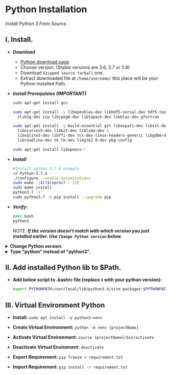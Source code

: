 # Python Installation

*Install Python 3 From Source.*

## I. Install.

- ***Download***
	- [Python download page](https://www.python.org/downloads/source/)
	- Choose version. (Stable versions are 3.6, 3.7 or 3.8)
	- Download `Gzipped source tarball` one.
	- Extract downloaded file at `/home/username/` this place will be your Python installed Path.

- ***Install Prerequistes (IMPORTANT)***
	```sh
	sudo apt-get install gcc

	sudo apt-get install -y libopenblas-dev libhdf5-serial-dev hdf5-tools libhdf5-dev \
	  zlib1g-dev zip libjpeg8-dev liblapack-dev libblas-dev gfortran

	sudo apt-get install -y build-essential git libexpat1-dev libssl-dev zlib1g-dev \
	  libncurses5-dev libbz2-dev liblzma-dev \
	  libsqlite3-dev libffi-dev tcl-dev linux-headers-generic libgdbm-dev \
	  libreadline-dev tk tk-dev libgtk2.0-dev pkg-config

	sudo apt-get install libopencv-*
	```

- ***Install***
	```sh
	#Install python 3.7.4 example
	cd Python-3.7.4
	./configure --enable-optimizations
	sudo make -j$(($(nproc) - 1))
	sudo make install
	python3.7 -V
	sudo python3.7 -m pip install --upgrade pip
	```
- ***Verify:***
	```sh
	exec bash
	python3 
	```
	NOTE: ***If the version doesn't match with which version you just installed earlier. Use `Change Python version` below.***

<details>
<summary><b>Change Python version.</b></summary>
	
- `DON'T REMOVE ANY PYTHON VERSION`. **This can cause some OS errors.**
- **Example**: If you just installed `3.7` earlier and the defauft os version was `3.10` **(3.10 -> Downgrade to 3.7): 
	```sh
	sudo update-alternatives --install /usr/bin/python3 python3 /usr/bin/python3.10 1
	sudo update-alternatives --install /usr/bin/python3 python3 /usr/local/bin/python3.7 2
	sudo update-alternatives --config python3
	2
	```
- **Verify:** `python3`
</details>

<details>
<summary><b>Type "python" instead of "python3".</b></summary>
	
- This will help you avoid confusing between **python3** and **python2**.
- Add below srcipts to bottom of the file: `gedit ~/.bashrc`
	```sh
	alias python=python3
	alias pip=pip3
	```
	
</details>

## II. Add installed Python lib to $Path.

- **Add below script to .bashrc file (replace `X` with your python version):**
	```sh
	export PYTHONPATH=/usr/local/lib/python3.X/site-packages:$PYTHONPATH #Replace X with your python version.
	```

## III. Virtual Environment Python

- **Install:** `sudo apt install -y python3-venv`

- **Create Virtual Environment:** `python -m venv [projectName]`

- **Activate Virtual Environment:** `source [projectName]/bin/activate`

- **Deactivate Virtual Enviroment:** `deactivate`

- **Export Requirement:** `pip freeze > requirement.txt`

- **Import Requirement:** `pip install -r requirement.txt`



